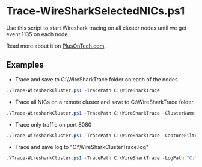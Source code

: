 # Trace-WireSharkSelectedNICs.ps1
Use this script to start Wireshark tracing on all cluster nodes until we get event 1135 on each node.

Read more about it on [PlusOnTech.com](https://plusontech.com/2018/09/25/powershell-script-trace-wiresharkselectednics-ps1-collect-wireshark-traces-from-multiple-network-adapters/ "PlusOnTech.com post about Trace-WireSharkSelectedNICs script").
## Examples
* Trace and save to C:\WireSharkTrace folder on each of the nodes.
```PowerShell
.\Trace-WiresharkCluster.ps1 -TracePath C:\WireSharkTrace
```

* Trace all NICs on a remote cluster and save to C:\WireSharkTrace folder.
```PowerShell
.\Trace-WiresharkCluster.ps1 -TracePath C:\WireSharkTrace -ClusterName ExampleCluster.domain.com
```
    
* Trace only traffic on port 8080
```PowerShell
.\Trace-WiresharkCluster.ps1 -TracePath C:\WireSharkTrace -CaptureFilter "Port 8080"
```
* Trace and save log to "C:\WireSharkClusterTrace.log"
```PowerShell
.\Trace-WiresharkCluster.ps1 -TracePath C:\WireSharkTrace -LogPath "C:\WireSharkClusterTrace.log"
```